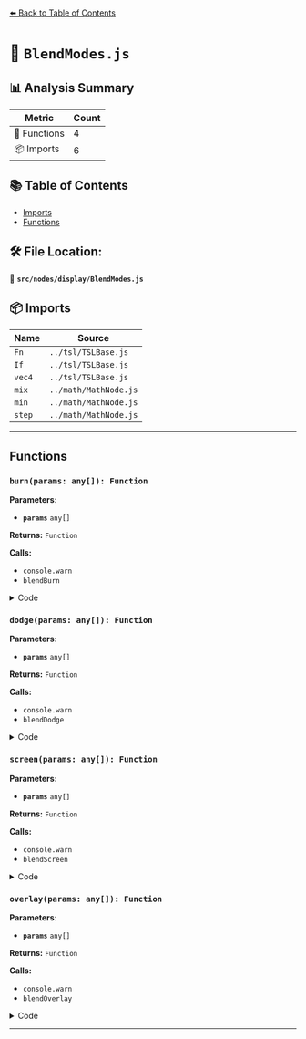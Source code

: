 [⬅️ Back to Table of Contents](../../../index.md)

# 📄 `BlendModes.js`

## 📊 Analysis Summary

| Metric | Count |
|--------|-------|
| 🔧 Functions | 4 |
| 📦 Imports | 6 |

## 📚 Table of Contents

- [Imports](#imports)
- [Functions](#functions)

## 🛠️ File Location:
📂 **`src/nodes/display/BlendModes.js`**

## 📦 Imports

| Name | Source |
|------|--------|
| `Fn` | `../tsl/TSLBase.js` |
| `If` | `../tsl/TSLBase.js` |
| `vec4` | `../tsl/TSLBase.js` |
| `mix` | `../math/MathNode.js` |
| `min` | `../math/MathNode.js` |
| `step` | `../math/MathNode.js` |


---

## Functions

### `burn(params: any[]): Function`

**Parameters:**

- **`params`** `any[]`

**Returns:** `Function`

**Calls:**

- `console.warn`
- `blendBurn`

<details><summary>Code</summary>

```typescript
( ...params ) => { // @deprecated, r171

	console.warn( 'THREE.TSL: "burn" has been renamed. Use "blendBurn" instead.' );
	return blendBurn( params );

}
```
</details>

### `dodge(params: any[]): Function`

**Parameters:**

- **`params`** `any[]`

**Returns:** `Function`

**Calls:**

- `console.warn`
- `blendDodge`

<details><summary>Code</summary>

```typescript
( ...params ) => { // @deprecated, r171

	console.warn( 'THREE.TSL: "dodge" has been renamed. Use "blendDodge" instead.' );
	return blendDodge( params );

}
```
</details>

### `screen(params: any[]): Function`

**Parameters:**

- **`params`** `any[]`

**Returns:** `Function`

**Calls:**

- `console.warn`
- `blendScreen`

<details><summary>Code</summary>

```typescript
( ...params ) => { // @deprecated, r171

	console.warn( 'THREE.TSL: "screen" has been renamed. Use "blendScreen" instead.' );
	return blendScreen( params );

}
```
</details>

### `overlay(params: any[]): Function`

**Parameters:**

- **`params`** `any[]`

**Returns:** `Function`

**Calls:**

- `console.warn`
- `blendOverlay`

<details><summary>Code</summary>

```typescript
( ...params ) => { // @deprecated, r171

	console.warn( 'THREE.TSL: "overlay" has been renamed. Use "blendOverlay" instead.' );
	return blendOverlay( params );

}
```
</details>


---